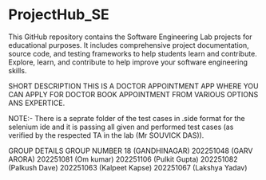# ProjectHub_SE
This GitHub repository contains the Software Engineering Lab projects for educational purposes. It includes comprehensive project documentation, source code, and testing frameworks to help students learn and contribute. Explore, learn, and contribute to help improve your software engineering skills. 

SHORT DESCRIPTION
THIS IS A DOCTOR APPOINTMENT APP WHERE YOU CAN APPLY FOR DOCTOR 
BOOK APPOINTMENT FROM VARIOUS OPTIONS ANS EXPERTICE.

NOTE:- 
There is a seprate folder of the test cases in .side format for the selenium ide and it is passing all given and performed test cases
(as verified by the respected TA in the lab (Mr SOUVICK DAS)).

GROUP DETAILS
GROUP NUMBER 18 (GANDHINAGAR)
202251048 (GARV ARORA)
202251081 (Om kumar)
202251106 (Pulkit Gupta)
202251082 (Palkush Dave)
202251063 (Kalpeet Kapse)
202251067 (Lakshya Yadav)


